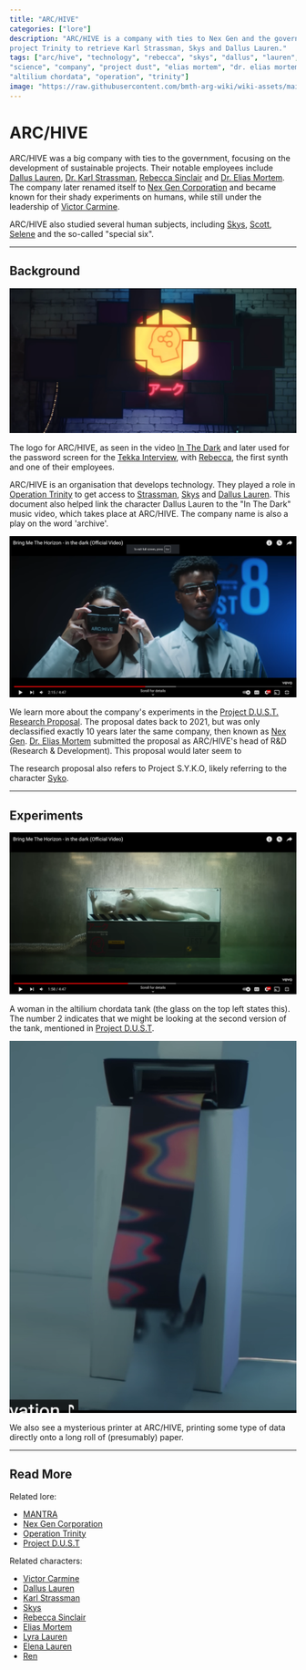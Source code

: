 ```yaml
---
title: "ARC/HIVE"
categories: ["lore"]
description: "ARC/HIVE is a company with ties to Nex Gen and the government. They ordered 
project Trinity to retrieve Karl Strassman, Skys and Dallus Lauren."
tags: ["arc/hive", "technology", "rebecca", "skys", "dallus", "lauren", "in the dark", 
"science", "company", "project dust", "elias mortem", "dr. elias mortem", "syko", "nex gen", 
"altilium chordata", "operation", "trinity"]
image: "https://raw.githubusercontent.com/bmth-arg-wiki/wiki-assets/main/music/amo/inthedark/gallery/c_neurologo.png"
---
```


# ARC/HIVE

ARC/HIVE was a big company with ties to the government, focusing on the development of sustainable projects. 
Their notable employees include [Dallus Lauren](../characters/dallus-lauren), [Dr. Karl Strassman](../characters/strassman), 
[Rebecca Sinclair](../characters/rebecca) and [Dr. Elias Mortem](../characters/elias-mortem). The company later renamed 
itself to [Nex Gen Corporation](nex-gen-corporation) and became known for their shady experiments on humans, 
while still under the leadership of [Victor Carmine](../characters/victor-carmine).

ARC/HIVE also studied several human subjects, including [Skys](../characters/skys), [Scott](../characters/scott), 
[Selene](../characters/selene) and the so-called "special six".

***

## Background

![ARC/HIVE logo](https://raw.githubusercontent.com/bmth-arg-wiki/wiki-assets/main/music/amo/inthedark/gallery/c_neurologo.png)

The logo for ARC/HIVE, as seen in the video [In The Dark](../music/amo-in-the-dark) and 
later used for the password screen for the [Tekka Interview](../for-sof/tekka_interview), 
with [Rebecca](../characters/rebecca), the first synth and one of their employees.

ARC/HIVE is an organisation that develops technology. They played a role in [Operation Trinity](../for-sof/trinity_document) 
to get access to [Strassman](../characters/strassman), [Skys](../characters/skys) and 
[Dallus Lauren](../characters/dallus-lauren). This document also helped link the character Dallus Lauren to the "In The Dark" 
music video, which takes place at ARC/HIVE. The company name is also a play on the word 'archive'.

![ARC/HIVE scientists](https://raw.githubusercontent.com/bmth-arg-wiki/wiki-assets/main/music/amo/inthedark/gallery/j_archivecamera.png)

We learn more about the company's experiments in the [Project D.U.S.T. Research Proposal](../for-sof/project_dust). 
The proposal dates back to 2021, but was only declassified exactly 10 years later the same company, then known as 
[Nex Gen](nex-gen-corporation). [Dr. Elias Mortem](../characters#dr-elias-mortem) submitted the proposal as ARC/HIVE's 
head of R&D (Research & Development). This proposal would later seem to 

The research proposal also refers to Project S.Y.K.O, likely referring to the character 
[Syko](../characters/syko).

***

## Experiments

![Woman in a tank, touching the glass with her hands](https://raw.githubusercontent.com/bmth-arg-wiki/wiki-assets/main/music/amo/inthedark/gallery/f_altiliumchordatatank.png)

A woman in the altilium chordata tank (the glass on the top left states this). The number 2 indicates that we might be 
looking at the second version of the tank, mentioned in [Project D.U.S.T](../for-sof/project_dust).

![Printer at ARC/HIVE](https://raw.githubusercontent.com/bmth-arg-wiki/wiki-assets/main/music/amo/inthedark/gallery/n_printerface.png)

We also see a mysterious printer at ARC/HIVE, printing some type of data directly onto 
a long roll of (presumably) paper.

***

## Read More

Related lore:

- [MANTRA](../music/amo-mantra)
- [Nex Gen Corporation](nex-gen-corporation)
- [Operation Trinity](../for-sof/trinity_document)
- [Project D.U.S.T](../for-sof/project_dust)

Related characters:

- [Victor Carmine](../characters/victor-carmine)
- [Dallus Lauren](../characters/dallus-lauren)
- [Karl Strassman](../characters/strassman)
- [Skys](../characters/skys)
- [Rebecca Sinclair](../characters/rebecca)
- [Elias Mortem](../characters/elias-mortem)
- [Lyra Lauren](../characters/lyra-lauren)
- [Elena Lauren](../characters/elena-lauren)
- [Ren](../characters/ren)